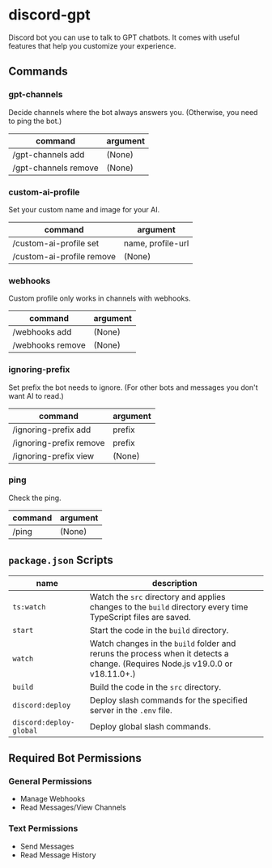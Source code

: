 # discord-gpt
Discord bot you can use to talk to GPT chatbots. It comes with useful features that help you customize your experience.

## Commands
### gpt-channels
Decide channels where the bot always answers you.
(Otherwise, you need to ping the bot.)

| command              | argument |
| -------------------- | -------- |
| /gpt-channels add    | (None)   |
| /gpt-channels remove | (None)   |

### custom-ai-profile
Set your custom name and image for your AI.

| command                   | argument          | 
| ------------------------- | ----------------- |
| /custom-ai-profile set    | name, profile-url |
| /custom-ai-profile remove | (None)            |

### webhooks
Custom profile only works in channels with webhooks.

| command          | argument |
| ---------------- | -------- |
| /webhooks add    | (None)   |
| /webhooks remove | (None)   |

### ignoring-prefix
Set prefix the bot needs to ignore. (For other bots and messages you don't want AI to read.)

| command                 | argument |
| ----------------------- | -------- |
| /ignoring-prefix add    | prefix   |
| /ignoring-prefix remove | prefix   |
| /ignoring-prefix view   | (None)   |

### ping
Check the ping.

| command | argument |
| ------- | -------- |
| /ping   | (None)   |


## `package.json` Scripts
| name                    | description                                                                                                                   |
| ----------------------- | ----------------------------------------------------------------------------------------------------------------------------- |
| `ts:watch`              | Watch the `src` directory and applies changes to the `build` directory every time TypeScript files are saved.                 |
| `start`                 | Start the code in the `build` directory.                                                                                      |
| `watch`                 | Watch changes in the `build` folder and reruns the process when it detects a change. (Requires Node.js v19.0.0 or v18.11.0+.) |
| `build`                 | Build the code in the `src` directory.                                                                                        |
| `discord:deploy`        | Deploy slash commands for the specified server in the `.env` file.                                                            |
| `discord:deploy-global` | Deploy global slash commands.                                                                                                 |


## Required Bot Permissions
### General Permissions
- Manage Webhooks
- Read Messages/View Channels

### Text Permissions
- Send Messages
- Read Message History